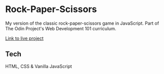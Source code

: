 # Rock-Paper-Scissors
My version of the classic rock-paper-scissors game in JavaScript. 
Part of The Odin Project's Web Development 101 curriculum.

[Link to live project](https://heyitsdiego.github.io/rock-paper-scissors/)
## Tech
HTML, CSS & Vanilla JavaScript